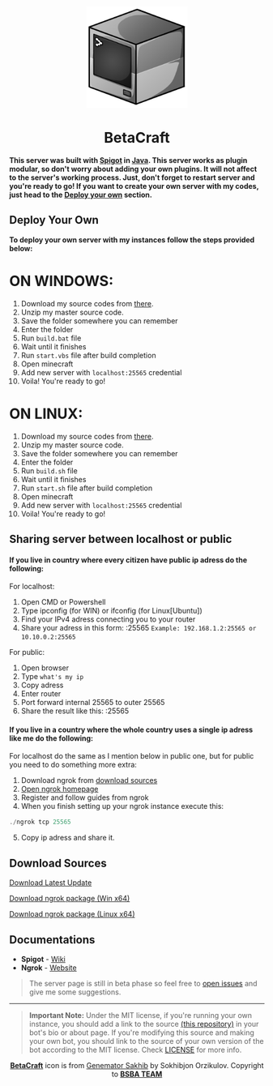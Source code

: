 <p align="center">
  <a href="https://t.me/bsba_group">
    <img src="assets/repo/betacraft.png" width="200" height="200">
  </a>
  <h1 align="center">BetaCraft</h1>
</p>

**This server was built with [Spigot](https://www.spigotmc.org/) in [Java](https://www.java.com/en/). This server works as plugin modular, so don't worry about adding your own plugins. It will not affect to the server's working process. Just, don't forget to restart server and you're ready to go!
If you want to create your own server with my codes, just head to the [Deploy your own](#deploy-your-own) section.**
 
## Deploy Your Own
**To deploy your own server with my instances follow the steps provided below:**

# ON WINDOWS:

1. Download my source codes from [there](#download-sources).
2. Unzip my master source code.
3. Save the folder somewhere you can remember
4. Enter the folder
5. Run `build.bat` file
6. Wait until it finishes
7. Run `start.vbs` file after build completion
8. Open minecraft
9. Add new server with `localhost:25565` credential
10. Voila! You're ready to go!

# ON LINUX:

1. Download my source codes from [there](#download-sources).
2. Unzip my master source code.
3. Save the folder somewhere you can remember
4. Enter the folder
5. Run `build.sh` file
6. Wait until it finishes
7. Run `start.sh` file after build completion
8. Open minecraft
9. Add new server with `localhost:25565` credential
10. Voila! You're ready to go!

## Sharing server between localhost or public

#### If you live in country where every citizen have public ip adress do the following:

For localhost:
1. Open CMD or Powershell
2. Type ipconfig (for WIN) or ifconfig (for Linux[Ubuntu])
3. Find your IPv4 adress connecting you to your router
4. Share your adress in this form: <ip>:25565
`Example: 192.168.1.2:25565 or 10.10.0.2:25565`

For public:
1. Open browser
2. Type `what's my ip`
3. Copy adress
4. Enter router
5. Port forward internal 25565 to outer 25565
4. Share the result like this: <ip>:25565

#### If you live in a country where the whole country uses a single ip adress like me do the following:

For localhost do the same as I mention below in public one, but for public you need to do something more extra:
1. Download ngrok from [download sources](#download-sources)
2. <a href="https://ngrok.com/">Open ngrok homepage</a>
3. Register and follow guides from ngrok
4. When you finish setting up your ngrok instance execute this:
```powershell
./ngrok tcp 25565
```
5. Copy ip adress and share it.

## Download Sources
<a href="https://github.com/sakhib-orzklv/betacraft/archive/master.zip">Download Latest Update</a>

<a href="https://bin.equinox.io/c/4VmDzA7iaHb/ngrok-stable-windows-amd64.zip">Download ngrok package (Win x64)</a>

<a href="https://bin.equinox.io/c/4VmDzA7iaHb/ngrok-stable-linux-amd64.zip">Download ngrok package (Linux x64)</a>



## Documentations
* **Spigot** - [Wiki](https://www.spigotmc.org/wiki/spigot/)
* **Ngrok** - [Website](https://ngrok.com/docs)

> The server page is still in beta phase so feel free to [open issues](https://github.com/sakhib-orzklv/betacraft/issues/new) and give me some suggestions.
---

> **Important Note:** Under the MIT license, if you're running your own instance, you should add a link to the source [(this repository)](https://github.com/sakhib-orzklv/betacraft) in your bot's bio or about page. If you're modifying this source and making your own bot, you should link to the source of your own version of the bot according to the MIT license. Check [LICENSE](LICENSE) for more info.

<p align="center">
    <a href="https://bsba.uz"><b>BetaCraft</b></a> icon is from <a href="https://t.me/sakhib_orzklv/">Genemator Sakhib</a> by Sokhibjon Orzikulov. Copyright to <a href="https://bsba.gq"><b>BSBA TEAM</b></a>
</p>
